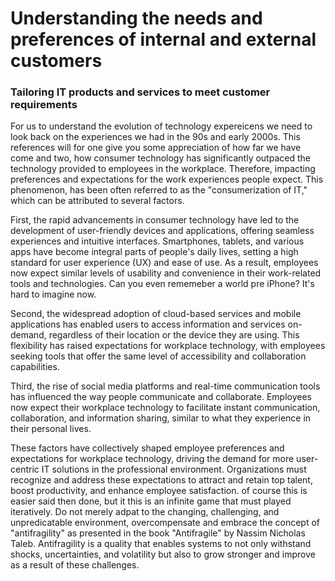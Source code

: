 
# Understanding the needs and preferences of internal and external customers

### Tailoring IT products and services to meet customer requirements

For us to understand the evolution of technology expereicens we need to look back on the experiences we had in the 90s and early 2000s. This references will for one give you some appreciation of how far we have come and two, how consumer technology has significantly outpaced the technology provided to employees in the workplace. Therefore, impacting preferences and expectations for the work experiences people expect. This phenomenon, has been often referred to as the "consumerization of IT," which can be attributed to several factors.

First, the rapid advancements in consumer technology have led to the development of user-friendly devices and applications, offering seamless experiences and intuitive interfaces. Smartphones, tablets, and various apps have become integral parts of people's daily lives, setting a high standard for user experience (UX) and ease of use. As a result, employees now expect similar levels of usability and convenience in their work-related tools and technologies. Can you even rememeber a world pre iPhone? It's hard to imagine now.

Second, the widespread adoption of cloud-based services and mobile applications has enabled users to access information and services on-demand, regardless of their location or the device they are using. This flexibility has raised expectations for workplace technology, with employees seeking tools that offer the same level of accessibility and collaboration capabilities. 

Third, the rise of social media platforms and real-time communication tools has influenced the way people communicate and collaborate. Employees now expect their workplace technology to facilitate instant communication, collaboration, and information sharing, similar to what they experience in their personal lives.

These factors have collectively shaped employee preferences and expectations for workplace technology, driving the demand for more user-centric IT solutions in the professional environment. Organizations must recognize and address these expectations to attract and retain top talent, boost productivity, and enhance employee satisfaction. of course this is easier said then done, but it this is an infinite game that must played iteratively. Do not merely adpat to the changing, challenging, and unpredicatable environment, overcompensate and embrace the concept of "antifragility" as presented in the book "Antifragile" by Nassim Nicholas Taleb. Antifragility is a quality that enables systems to not only withstand shocks, uncertainties, and volatility but also to grow stronger and improve as a result of these challenges.
